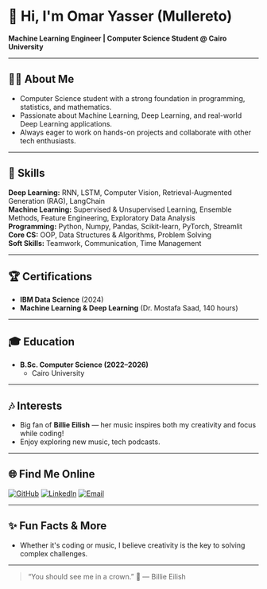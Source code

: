 # 👋 Hi, I'm Omar Yasser (Mullereto)

**Machine Learning Engineer | Computer Science Student @ Cairo University**

---

## 👨‍💻 About Me

- Computer Science student with a strong foundation in programming, statistics, and mathematics.
- Passionate about Machine Learning, Deep Learning, and real-world Deep Learning applications.
- Always eager to work on hands-on projects and collaborate with other tech enthusiasts.

---

## 🧠 Skills

**Deep Learning:** RNN, LSTM, Computer Vision, Retrieval-Augmented Generation (RAG), LangChain  
**Machine Learning:** Supervised & Unsupervised Learning, Ensemble Methods, Feature Engineering, Exploratory Data Analysis  
**Programming:** Python, Numpy, Pandas, Scikit-learn, PyTorch, Streamlit  
**Core CS:** OOP, Data Structures & Algorithms, Problem Solving  
**Soft Skills:** Teamwork, Communication, Time Management

---

## 🏆 Certifications

- **IBM Data Science** (2024)
- **Machine Learning & Deep Learning** (Dr. Mostafa Saad, 140 hours)

---

## 🎓 Education

- **B.Sc. Computer Science (2022–2026)**
  - Cairo University

---

## 🎶 Interests

- Big fan of **Billie Eilish** — her music inspires both my creativity and focus while coding!
- Enjoy exploring new music, tech podcasts.

---

## 🌐 Find Me Online

[![GitHub](https://img.shields.io/badge/GitHub-181717?style=flat-square&logo=github&logoColor=white)](https://github.com/Mullereto)
[![LinkedIn](https://img.shields.io/badge/LinkedIn-0077B5?style=flat-square&logo=linkedin&logoColor=white)](https://www.linkedin.com/in/omar-yasser-a970a11b2/)
[![Email](https://img.shields.io/badge/Email-D14836?style=flat-square&logo=gmail&logoColor=white)](mailto:yomar.yasser12@gmail.com)

---

## ✨ Fun Facts & More

- Whether it's coding or music, I believe creativity is the key to solving complex challenges.

---

> “You should see me in a crown.” 👑 — Billie Eilish
